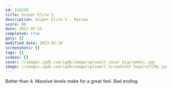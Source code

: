 ```yaml
---
id: 116238
title: Sniper Elite 5
description: Sniper Elite 5 - Review
score: 80
date: 2022-07-15
completed: true
goty: []
modified_date: 2023-02-28
screenshots: []
tags: []
videos: []
cover: //images.igdb.com/igdb/image/upload/t_cover_big/co4ehj.jpg
image: //images.igdb.com/igdb/image/upload/t_screenshot_huge/scf29p.jpg
---
```

Better than 4. Massive levels make for a great feel. Bad ending.
